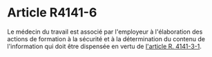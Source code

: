 # Article R4141-6

Le médecin du travail est associé par l'employeur à l'élaboration des actions de formation à la sécurité et à la détermination du contenu de l'information qui doit être dispensée en vertu de [l'article R. 4141-3-1][1].

 [1]: /affichCodeArticle.do?cidTexte=LEGITEXT000006072050&idArticle=LEGIARTI000019954406&dateTexte=&categorieLien=cid
